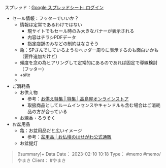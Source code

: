 スプレッド：[Google スプレッドシート: ログイン](https://docs.google.com/spreadsheets/d/1zT6qZVqwEFtukX7XX-3o6tTP_bHngJAynIkrInR1Uvg/edit#gid=920471617)

- セール情報：フッターでいいか？
	- 情報は定常であるわけではない
		- 現サイトでもセール時のみ大きなバナーが表示される
		- 内容はチラシPDFデータ
		- 指定店舗のみなどの制約はなさそう
	- 亀：SPさんでしているようなヘッダー周りに表示するのも面白いかも（要件追加だけど）
	- 頻度を念の為ヒアリングして定常的にあるのであれば固定で導線検討（フッター）
	- +site
	- 
- ご消耗品
	- お供え物
		- 参考：[お供え特集 | 特集 | 高島屋オンラインストア](https://www.takashimaya.co.jp/shopping/special/0900004617/)
		- 取扱商品としてルームインセンスやキャンドルも含む場合はご消耗品の方が合っている
	- お線香・ろうそく
- お盆用品
	- 亀：お盆用品だと広いイメージ
		- 参考：[盆用品 | お仏壇のはせがわ公式通販](https://www.hasegawa.jp/collections/bonyouhinn)
	- お盆提灯



> [!summary]+ Data
> Date： 2023-02-10 10:18
> Type： #memo #memo/やまき 
> Client：  #やまき